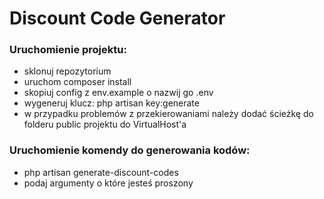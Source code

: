 
# Discount Code Generator


### Uruchomienie projektu:

- sklonuj repozytorium
- uruchom composer install
- skopiuj config z env.example o nazwij go .env
- wygeneruj klucz: php artisan key:generate
- w przypadku problemów z przekierowaniami należy dodać ścieżkę do folderu public projektu do VirtualHost'a

### Uruchomienie komendy do generowania kodów:

- php artisan generate-discount-codes
- podaj argumenty o które jesteś proszony
